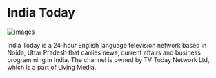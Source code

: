 # India Today

![images](https://user-images.githubusercontent.com/90378786/181925729-9807f9d3-6328-42bd-acf7-8e3bfc44a7d6.png)


India Today is a 24-hour English language television network based in Noida, Uttar Pradesh that carries news, current affairs and business programming in India. The channel is owned by TV Today Network Ltd, which is a part of Living Media.
